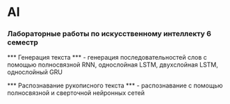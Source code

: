 # AI
### Лабораторные работы по искусственному интеллекту 6 семестр

*** Генерация текста *** - генерация последовательностей слов с помощью полносвязной RNN, однослойная LSTM, двухслойная LSTM, однослойный GRU

*** Распознавание рукописного текста *** - распознавание с помощью полносвязной и сверточной нейронных сетей
